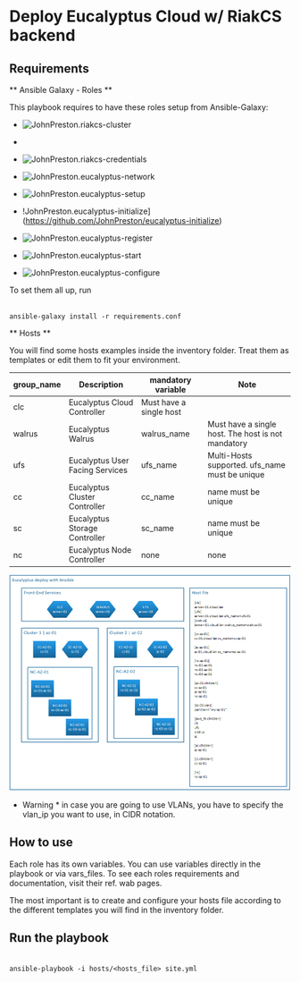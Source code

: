 Deploy Eucalyptus Cloud w/ RiakCS backend
=========================================

Requirements
-------------

** Ansible Galaxy - Roles **

This playbook requires to have these roles setup from Ansible-Galaxy:

- ![JohnPreston.riakcs-cluster](https://github.com/JohnPreston/riakcs-cluster)
- 
- ![JohnPreston.riakcs-credentials](https://github.com/JohnPreston/riakcs-credentials)

- ![JohnPreston.eucalyptus-network](https://github.com/JohnPreston/eucalyptus-network)

- ![JohnPreston.eucalyptus-setup](https://github.com/JohnPreston/eucalyptus-setup)

- !JohnPreston.eucalyptus-initialize](https://github.com/JohnPreston/eucalyptus-initialize)

- ![JohnPreston.eucalyptus-register](https://github.com/JohnPreston/eucalyptus-register)

- ![JohnPreston.eucalyptus-start](https://github.com/JohnPreston/eucalyptus-start)

- ![JohnPreston.eucalyptus-configure](https://github.com/JohnPreston/eucalyptus-configure)

To set them all up, run

```

ansible-galaxy install -r requirements.conf

```

** Hosts **

You will find some hosts examples inside the inventory folder. Treat them as templates or edit them to fit your environment.

| group_name | Description | mandatory variable | Note
|--- |--- |--- |---
| clc | Eucalyptus Cloud Controller | Must have a single host
| walrus | Eucalyptus Walrus | walrus_name | Must have a single host. The host is not mandatory
| ufs | Eucalyptus User Facing Services | ufs_name | Multi-Hosts supported. ufs_name must be unique
| cc | Eucalyptus Cluster Controller | cc_name | name must be unique
| sc | Eucalyptus Storage Controller | sc_name | name must be unique
| nc | Eucalyptus Node Controller | none | none


![Hosts file explanation](/playbook-demo.png?raw=true "Host deployment")


* Warning * in case you are going to use VLANs, you have to specify the vlan_ip you want to use, in CIDR notation.


How to use
----------

Each role has its own variables. You can use variables directly in the playbook or via vars_files.
To see each roles requirements and documentation, visit their ref. wab pages.

The most important is to create and configure your hosts file according to the different templates you will find in the inventory folder.


Run the playbook
----------------

```

ansible-playbook -i hosts/<hosts_file> site.yml

```

